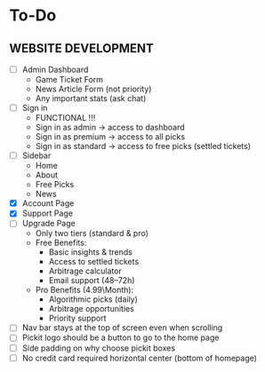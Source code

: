 # To-Do

## WEBSITE DEVELOPMENT
- [ ] Admin Dashboard
    - Game Ticket Form
    - News Article Form (not priority)
    - Any important stats (ask chat)
- [ ] Sign in
    - FUNCTIONAL !!!
    - Sign in as admin -> access to dashboard
    - Sign in as premium -> access to all picks
    - Sign in as standard -> access to free picks (settled tickets)
- [ ] Sidebar
    - Home
    - About 
    - Free Picks
    - News
- [x] Account Page
- [x] Support Page
- [ ] Upgrade Page
    - Only two tiers (standard & pro)
    - Free Benefits:
        - Basic insights & trends
        - Access to settled tickets
        - Arbitrage calculator
        - Email support (48–72h)
    - Pro Benefits (4.99\Month):
        - Algorithmic picks (daily)
        - Arbitrage opportunities
        - Priority support
- [ ] Nav bar stays at the top of screen even when scrolling
- [ ] Pickit logo should be a button to go to the home page
- [ ] Side padding on why choose pickit boxes
- [ ] No credit card required horizontal center (bottom of homepage)
